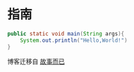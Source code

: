 # 指南
```java
public static void main(String args){
    System.out.println("Hello,World!")
}

```
博客迁移自
[故事而已](https://www.storyxc.com)